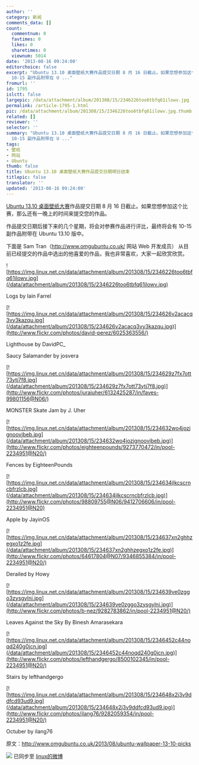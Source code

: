 ```yaml
---
author: ''
category: 新闻
comments_data: []
count:
  commentnum: 0
  favtimes: 0
  likes: 0
  sharetimes: 0
  viewnum: 5014
date: '2013-08-16 09:24:00'
editorchoice: false
excerpt: "Ubuntu 13.10 桌面壁纸大赛作品提交日期 8 月 16 日截止。如果您想参加这个比赛，那么还有一晚上的时间来提交您的作品。\r\n作品提交日期后接下来的几个星期，将会对参赛作品进行评比，最终将会有
  10-15 副作品附带在 U ..."
fromurl: ''
id: 1795
islctt: false
largepic: /data/attachment/album/201308/15/2346226too6tbfq61ilowv.jpg
permalink: /article-1795-1.html
pic: /data/attachment/album/201308/15/2346226too6tbfq61ilowv.jpg.thumb.jpg
related: []
reviewer: ''
selector: ''
summary: "Ubuntu 13.10 桌面壁纸大赛作品提交日期 8 月 16 日截止。如果您想参加这个比赛，那么还有一晚上的时间来提交您的作品。\r\n作品提交日期后接下来的几个星期，将会对参赛作品进行评比，最终将会有
  10-15 副作品附带在 U ..."
tags:
- 壁纸
- 网站
- Ubuntu
thumb: false
title: Ubuntu 13.10 桌面壁纸大赛作品提交日期明日结束
titlepic: false
translator: ''
updated: '2013-08-16 09:24:00'
---
```


[Ubuntu 13.10 桌面壁纸大赛](thread/11068/1/1/)作品提交日期 8 月 16 日截止。如果您想参加这个比赛，那么还有一晚上的时间来提交您的作品。


作品提交日期后接下来的几个星期，将会对参赛作品进行评比，最终将会有 10-15 副作品附带在 Ubuntu 13.10 版中。


下面是 Sam Tran（http://www.omgubuntu.co.uk/ 网站 Web 开发成员） 从目前已经提交的作品中选出的他喜爱的作品，我也非常喜欢，大家一起欣赏欣赏。


![https://img.linux.net.cn/data/attachment/album/201308/15/2346226too6tbfq61ilowv.jpg](/data/attachment/album/201308/15/2346226too6tbfq61ilowv.jpg)


Logs by Iain Farrel


[![https://img.linux.net.cn/data/attachment/album/201308/15/234626v2acacq3vy3kazqu.jpg](/data/attachment/album/201308/15/234626v2acacq3vy3kazqu.jpg)](http://www.flickr.com/photos/david-perez/6025363556/)


Lighthouse by DavidPC\_


Saucy Salamander by josvera


[![https://img.linux.net.cn/data/attachment/album/201308/15/234629z7fx7ott73ytj7f8.jpg](/data/attachment/album/201308/15/234629z7fx7ott73ytj7f8.jpg)](http://www.flickr.com/photos/jurajuher/6132425287/in/faves-99801156@N06/)


MONSTER Skate Jam by J. Uher


[![https://img.linux.net.cn/data/attachment/album/201308/15/234632wo4jozjgnoovjbeb.jpg](/data/attachment/album/201308/15/234632wo4jozjgnoovjbeb.jpg)](http://www.flickr.com/photos/eighteenpounds/9273770472/in/pool-2234951@N20/)


Fences by EighteenPounds


[![https://img.linux.net.cn/data/attachment/album/201308/15/234634jlkcscrncbfrzlcb.jpg](/data/attachment/album/201308/15/234634jlkcscrncbfrzlcb.jpg)](http://www.flickr.com/photos/98809755@N06/9412706606/in/pool-2234951@N20)


Apple by JayinOS


[![https://img.linux.net.cn/data/attachment/album/201308/15/234637xn2ghhzegxo1z2fe.jpg](/data/attachment/album/201308/15/234637xn2ghhzegxo1z2fe.jpg)](http://www.flickr.com/photos/64617804@N07/9346855384/in/pool-2234951@N20/)


Derailed by Howy


[![https://img.linux.net.cn/data/attachment/album/201308/15/234639ve0zggo3zysgylni.jpg](/data/attachment/album/201308/15/234639ve0zggo3zysgylni.jpg)](http://www.flickr.com/photos/b-nez/9282783862/in/pool-2234951@N20/)


Leaves Against the Sky By Binesh Amarasekara


[![https://img.linux.net.cn/data/attachment/album/201308/15/2346452c44noqd240g0jcn.jpg](/data/attachment/album/201308/15/2346452c44noqd240g0jcn.jpg)](http://www.flickr.com/photos/lefthandgergo/8500102345/in/pool-2234951@N20/)


Stairs by lefthandgergo


[![https://img.linux.net.cn/data/attachment/album/201308/15/234648x2j3v9ddfcd93ud9.jpg](/data/attachment/album/201308/15/234648x2j3v9ddfcd93ud9.jpg)](http://www.flickr.com/photos/ilang76/9282059354/in/pool-2234951@N20/)


Octuber by ilang76


原文：http://www.omgubuntu.co.uk/2013/08/ubuntu-wallpaper-13-10-picks


![](https://img.linux.net.cn/xwb/images/bgimg/icon_logo.png) 已同步至 [linux的微博](http://weibo.com/1772191555)